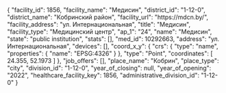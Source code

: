 {
    "facility_id": 1856,
    "facility_name": "Медисин",
    "district_id": "1-12-0",
    "district_name": "Кобринский район",
    "facility_url": "https:\/\/mdcn.by\/",
    "facility_address": "ул. Интернациональная",
    "title": "Медисин",
    "facility_type": "Медицинский центр",
    "ap_1": "24",
    "name": "Медисин",
    "state": "public institution",
    "stats": [],
    "med_id": 10292663,
    "address": "ул. Интернациональная",
    "devices": [],
    "coord_x_y": {
        "crs": {
            "type": "name",
            "properties": {
                "name": "EPSG:4326"
            }
        },
        "type": "Point",
        "coordinates": [
            24.355,
            52.1973
        ]
    },
    "job_offers": [],
    "place_name": "Кобрин",
    "place_type": "city",
    "division_id": "1-12-0",
    "year_of_closing": null,
    "year_of_opening": "2022",
    "healthcare_facility_key": 1856,
    "administrative_division_id": "1-12-0"
}
